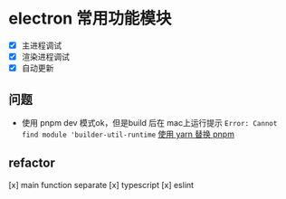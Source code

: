 # electron 常用功能模块

- [x] 主进程调试
- [x] 渲染进程调试
- [x] 自动更新

## 问题

- 使用 pnpm dev 模式ok，但是build 后在 mac上运行提示
```Error: Cannot find module 'builder-util-runtime```
 [使用 yarn 替换 pnpm](https://stackoverflow.com/questions/75563355/electron-app-with-electron-updater-built-with-npm-run-make-does-not-work)

## refactor

[x] main function separate
[x] typescript
[x] eslint
